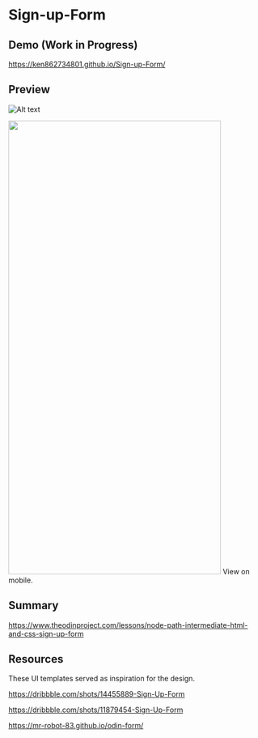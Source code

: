 # Sign-up-Form
## Demo (Work in Progress)
https://ken862734801.github.io/Sign-up-Form/

## Preview 
![Alt text](https://i.imgur.com/SyAxSRg.png)

<img src="https://i.imgur.com/qinQCM4.png" width="420" height="896">
View on mobile.

## Summary
https://www.theodinproject.com/lessons/node-path-intermediate-html-and-css-sign-up-form

## Resources
These UI templates served as inspiration for the design. 

https://dribbble.com/shots/14455889-Sign-Up-Form

https://dribbble.com/shots/11879454-Sign-Up-Form

https://mr-robot-83.github.io/odin-form/


